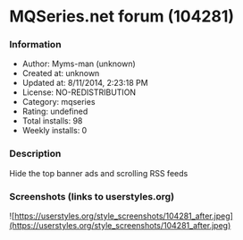 # MQSeries.net forum (104281)

### Information
- Author: Myms-man (unknown)
- Created at: unknown
- Updated at: 8/11/2014, 2:23:18 PM
- License: NO-REDISTRIBUTION
- Category: mqseries
- Rating: undefined
- Total installs: 98
- Weekly installs: 0


### Description
Hide the top banner ads and scrolling RSS feeds


### Screenshots (links to userstyles.org)
![https://userstyles.org/style_screenshots/104281_after.jpeg](https://userstyles.org/style_screenshots/104281_after.jpeg)


